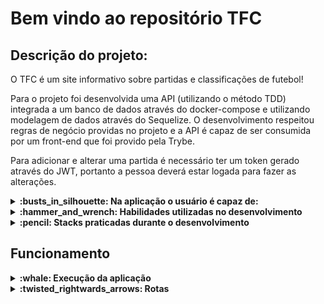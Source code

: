 # Bem vindo ao repositório TFC

## Descrição do projeto:

O TFC é um site informativo sobre partidas e classificações de futebol!

Para o projeto foi desenvolvida uma API (utilizando o método TDD) integrada a um banco de dados através do docker-compose e utilizando modelagem de dados através do Sequelize. O desenvolvimento respeitou regras de negócio providas no projeto e a API é capaz de ser consumida por um front-end que foi provido pela Trybe.

Para adicionar e alterar uma partida é necessário ter um token gerado através do JWT, portanto a pessoa deverá estar logada para fazer as alterações.

<details>
  <summary><strong>:busts_in_silhouette: Na aplicação o usuário é capaz de: </strong></summary><br />

- Realizar login
- Listar times
- Listar todas as partidas
- Listar as partidas finalizadas
- Listar as partidas em andamento
- Listar placar geral
- Listar placar considerando apenas times mandantes
- Listar placar considerando apenas times visitantes
- Alterar uma partida em andamento
- Finalizar uma partida em andamento
</details>

<details>
  <summary><strong> :hammer_and_wrench: Habilidades utilizadas no desenvolvimento</strong></summary><br />
  
- Modelagem de dados com MySQL através do Sequelize;
- Criação e associação de tabelas usando models do sequelize;
- Construção de uma API REST com endpoints para consumir os models criados;
- Construção de um CRUD com TypeScript utilizando ORM;
- Práticas dos conhecimentos sobre os princípios SOLID;
- Práticas dos pilares da Programação Orientada a Objetos: Herança, Abstração, Encapsulamento e Polimorfismo;
</details>

<details>
  <summary><strong>:pencil: Stacks praticadas durante o desenvolvimento</strong></summary><br />
  
- Node.js
- TypeScript
- Express.js
- Docker
- MySQL
- Sequelize ORM
- JOI data validator
- JSON Web Token (JWT)
</details>

 ##  Funcionamento
  
 <details>
  <summary><strong>:whale: Execução da aplicação </strong></summary><br />
  
  - Para iniciar o projeto basta ter o docker instalado e rodar o comando ```npm run compose:up``` na pasta raiz do repositório.
  - Para finalizar o projeto rode o comando `npm run compose:down` na pasta raiz do repositório.
  - Para visualizar os logs do backend no terminal, rode o comando `npm run logs backend` na pasta raiz do repositório.
  - O backend roda na porta ` 3001 ` e o frontend na porta ` 3000 `
  - Caso queira acessar o banco de dados MySQL pelo seu computador, conecte-se a porta ` 3002 ` com user ` root ` e password ` 123456 `
  </details>

 <details>
  <summary><strong>:twisted_rightwards_arrows: Rotas </strong></summary><br />
  
  <details>
    <summary><strong> POST /login </strong></summary><br />
  
  - Para realizar o login, utilize o método `POST` em `/login`, o body da requisição deve conter o seguinte formato:

    ```json
    {
      "email": "string",
      "password": "string"
    }
    ```
  - O campo `email` deve receber um email válido. Ex: `tfc@projeto.com`;
  - O campo `password` deve ter mais de 6 caracteres.
  - Além de válidos, é necessário que o email e a senha estejam cadastrados no banco para ser feito o login;
  - O retorno será um status `200` e um `json` contendo o token de acesso:
        
    ```json
    {
      "token": "eyJhbGciOiJIUzI1NiIsInR5cCI6IkpXVCJ9.eyJjb250ZW50IjoiYWRtaW5AYWRtaW4uY29tIiwiaWF0IjoxNjc4Nzk2MTA5fQ.dxoDS5N05_1nmtnrcbHtC0yY75dohq9d5r-mREh8X-E"
    }
    ```
  - Para testar a aplicação utilize os válidos campos abaixo no login:

    ```json
    {
      "email": "admin@admin.com",
      "password": "secret_admin"
    }
    ```
  </details>

  <details>
  <summary><strong> GET /teams </strong></summary><br />

  - Utilizando o método GET em /teams, o retorno será um status `200` e um `json` contendo os times cadastrados:
        
    ```json
    [
      {
        "id": 1,
        "teamName": "Avaí/Kindermann"
      },
      {
        "id": 2,
        "teamName": "Bahia"
      },
      {
        "id": 3,
        "teamName": "Botafogo"
      },
      ...
    ]
    ```

  </details>
  
  <details>
  <summary><strong> GET /matches </strong></summary><br />
  
  - Utilizando o método GET em /matches, o retorno será um status `200` e um `json` contendo uma lista de partidas:
        
    ```json
    [
      {
        "id": 1,
        "homeTeamId": 16,
        "homeTeamGoals": 1,
        "awayTeamId": 8,
        "awayTeamGoals": 1,
        "inProgress": false,
        "homeTeam": {
          "teamName": "São Paulo"
        },
        "awayTeam": {
          "teamName": "Grêmio"
        }
      },
      ...
      {
        "id": 41,
        "homeTeamId": 16,
        "homeTeamGoals": 2,
        "awayTeamId": 9,
        "awayTeamGoals": 0,
        "inProgress": true,
        "homeTeam": {
          "teamName": "São Paulo"
        },
        "awayTeam": {
          "teamName": "Internacional"
        }
      }
    ]
    ```
  
  </details>
